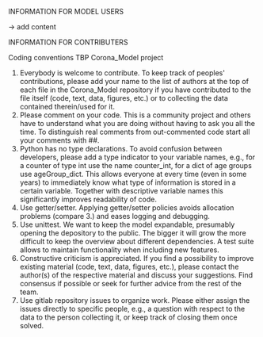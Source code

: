 INFORMATION FOR MODEL USERS

-> add content


INFORMATION FOR CONTRIBUTERS

Coding conventions TBP Corona_Model project

1. Everybody is welcome to contribute. 
    To keep track of peoples' contributions, please add your name to the list of authors at the top of each file in the Corona_Model repository 
    if you have contributed to the file itself (code, text, data, figures, etc.) or to collecting the data contained therein/used for it.
2. Please comment on your code. 
    This is a community project and others have to understand what you are doing without having to ask you all the time. To distinguish real 
    comments from out-commented code start all your comments with ##.
3. Python has no type declarations. 
    To avoid confusion between developers, please add a type indicator to your variable names, e.g., for a counter of type int use the name 
    counter_int, for a dict of age groups use ageGroup_dict. This allows everyone at every time (even in some years) to immediately know what 
    type of information is stored in a certain variable. Together with descriptive variable names this significantly improves readability of code.
4. Use getter/setter. 
    Applying getter/setter policies avoids allocation problems (compare 3.)  and eases logging and debugging.
5. Use unittest. 
    We want to keep the model expandable, presumably opening the depository to the public. The bigger it will grow the more difficult to keep the 
    overview about different dependencies. A test suite allows to maintain functionality when including new features.
6. Constructive criticism is appreciated. 
    If you find a possibility to improve existing material (code, text, data, figures, etc.), please contact the author(s) of the respective 
    material and discuss your suggestions. Find consensus if possible or seek for further advice from the rest of the team.
7. Use gitlab repository issues to organize work. 
    Please either assign the issues directly to specific people, e.g., a question with respect to the data to the person collecting it, or keep 
    track of closing them once solved.
